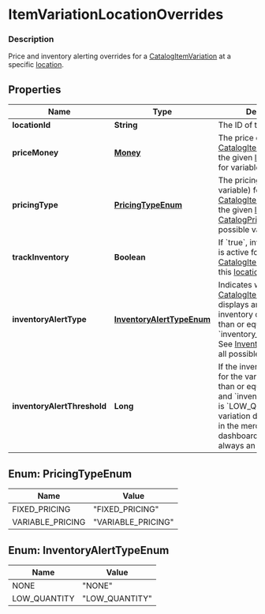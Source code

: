 
# ItemVariationLocationOverrides

### Description

Price and inventory alerting overrides for a [CatalogItemVariation](#type-catalogitemvariation) at a specific [location](#type-location).

## Properties
Name | Type | Description | Notes
------------ | ------------- | ------------- | -------------
**locationId** | **String** | The ID of the [location](#type-location). |  [optional]
**priceMoney** | [**Money**](Money.md) | The price of the [CatalogItemVariation](#type-catalogitemvariation) at the given [location](#type-location), or blank for variable pricing. |  [optional]
**pricingType** | [**PricingTypeEnum**](#PricingTypeEnum) | The pricing type (fixed or variable) for the [CatalogItemVariation](#type-catalogitemvariation) at the given [location](#type-location). See [CatalogPricingType](#type-catalogpricingtype) for all possible values. |  [optional]
**trackInventory** | **Boolean** | If &#x60;true&#x60;, inventory tracking is active for the [CatalogItemVariation](#type-catalogitemvariation) at this [location](#type-location). |  [optional]
**inventoryAlertType** | [**InventoryAlertTypeEnum**](#InventoryAlertTypeEnum) | Indicates whether the [CatalogItemVariation](#type-catalogitemvariation) displays an alert when its inventory quantity is less than or equal to its &#x60;inventory_alert_threshold&#x60;. See [InventoryAlertType](#type-inventoryalerttype) for all possible values. |  [optional]
**inventoryAlertThreshold** | **Long** | If the inventory quantity for the variation is less than or equal to this value and &#x60;inventory_alert_type&#x60; is &#x60;LOW_QUANTITY&#x60;, the variation displays an alert in the merchant dashboard.  This value is always an integer. |  [optional]


<a name="PricingTypeEnum"></a>
## Enum: PricingTypeEnum
Name | Value
---- | -----
FIXED_PRICING | &quot;FIXED_PRICING&quot;
VARIABLE_PRICING | &quot;VARIABLE_PRICING&quot;


<a name="InventoryAlertTypeEnum"></a>
## Enum: InventoryAlertTypeEnum
Name | Value
---- | -----
NONE | &quot;NONE&quot;
LOW_QUANTITY | &quot;LOW_QUANTITY&quot;



